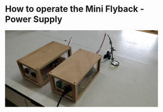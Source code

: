 # How to operate the Mini Flyback - Power Supply

![Assembled power supplies](https://github.com/SebastianDahle/PlasmaSolution/blob/master/HV_power_supplies/mini-Flyback/Assembly.jpg "Assembled power supplies")

